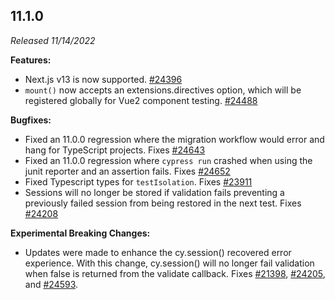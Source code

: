 ## 11.1.0

_Released 11/14/2022_

**Features:**

- Next.js v13 is now supported.
  [#24396](https://github.com/cypress-io/cypress/pull/24396)
- `mount()` now accepts an extensions.directives option, which will be registered
  globally for Vue2 component testing.
  [#24488](https://github.com/cypress-io/cypress/pull/24488)

**Bugfixes:**

- Fixed an 11.0.0 regression where the migration workflow would error and hang
  for TypeScript projects. Fixes
  [#24643](https://github.com/cypress-io/cypress/issues/24643)
- Fixed an 11.0.0 regression where `cypress run` crashed when using the junit
  reporter and an assertion fails. Fixes
  [#24652](https://github.com/cypress-io/cypress/issues/24652)
- Fixed Typescript types for `testIsolation`. Fixes
  [#23911](https://github.com/cypress-io/cypress/issues/23911)
- Sessions will no longer be stored if validation fails preventing a previously
  failed session from being restored in the next test. Fixes
  [#24208](https://github.com/cypress-io/cypress/issues/24208)

**Experimental Breaking Changes:**

- Updates were made to enhance the cy.session() recovered error experience. With
  this change, cy.session() will no longer fail validation when false is
  returned from the validate callback. Fixes
  [#21398](https://github.com/cypress-io/cypress/issues/21398),
  [#24205](https://github.com/cypress-io/cypress/issues/24205), and
  [#24593](https://github.com/cypress-io/cypress/issues/24593).
